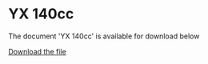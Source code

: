 # YX 140cc  

The document 'YX 140cc' is available for download below

[Download the file](../../../static/file/yx140.pdf)
